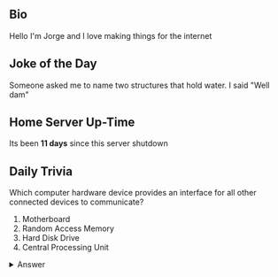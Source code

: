 ## Bio

Hello I'm Jorge and I love making things for the internet

## Joke of the Day

Someone asked me to name two structures that hold water. I said "Well dam"

## Home Server Up-Time

Its been **11 days** since this server shutdown


## Daily Trivia

Which computer hardware device provides an interface for all other connected devices to communicate?
 1. Motherboard
 2. Random Access Memory
 3. Hard Disk Drive
 4. Central Processing Unit

<details>
  <summary>Answer</summary>
  Motherboard
</details>
